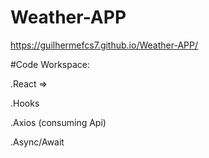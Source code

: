 # Weather-APP
https://guilhermefcs7.github.io/Weather-APP/
<p/>

#Code Workspace:
<p/>
.React =>
<p/>
.Hooks
<p/>
.Axios (consuming Api)
<p/>
.Async/Await
